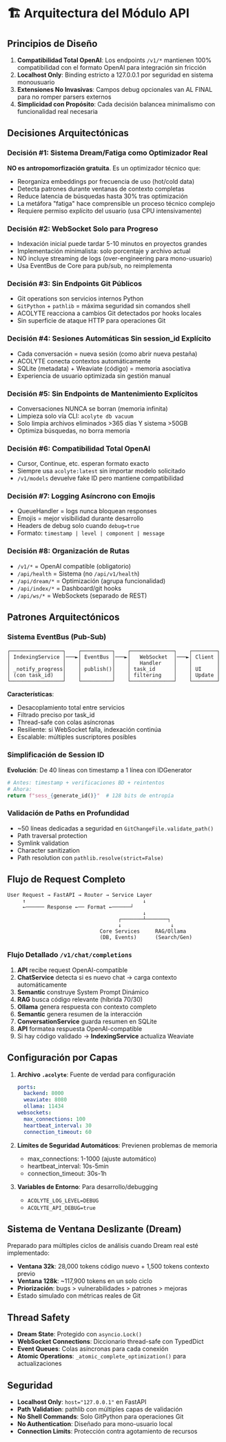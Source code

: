 # 🏗️ Arquitectura del Módulo API

## Principios de Diseño

1. **Compatibilidad Total OpenAI**: Los endpoints `/v1/*` mantienen 100% compatibilidad con el formato OpenAI para integración sin fricción
2. **Localhost Only**: Binding estricto a 127.0.0.1 por seguridad en sistema monousuario
3. **Extensiones No Invasivas**: Campos debug opcionales van AL FINAL para no romper parsers externos
4. **Simplicidad con Propósito**: Cada decisión balancea minimalismo con funcionalidad real necesaria

## Decisiones Arquitectónicas

### Decisión #1: Sistema Dream/Fatiga como Optimizador Real
**NO es antropomorfización gratuita**. Es un optimizador técnico que:
- Reorganiza embeddings por frecuencia de uso (hot/cold data)
- Detecta patrones durante ventanas de contexto completas
- Reduce latencia de búsquedas hasta 30% tras optimización
- La metáfora "fatiga" hace comprensible un proceso técnico complejo
- Requiere permiso explícito del usuario (usa CPU intensivamente)

### Decisión #2: WebSocket Solo para Progreso
- Indexación inicial puede tardar 5-10 minutos en proyectos grandes
- Implementación minimalista: solo porcentaje y archivo actual
- NO incluye streaming de logs (over-engineering para mono-usuario)
- Usa EventBus de Core para pub/sub, no reimplementa

### Decisión #3: Sin Endpoints Git Públicos
- Git operations son servicios internos Python
- `GitPython` + `pathlib` = máxima seguridad sin comandos shell
- ACOLYTE reacciona a cambios Git detectados por hooks locales
- Sin superficie de ataque HTTP para operaciones Git

### Decisión #4: Sesiones Automáticas Sin session_id Explícito
- Cada conversación = nueva sesión (como abrir nueva pestaña)
- ACOLYTE conecta contextos automáticamente
- SQLite (metadata) + Weaviate (código) = memoria asociativa
- Experiencia de usuario optimizada sin gestión manual

### Decisión #5: Sin Endpoints de Mantenimiento Explícitos
- Conversaciones NUNCA se borran (memoria infinita)
- Limpieza solo vía CLI: `acolyte db vacuum` 
- Solo limpia archivos eliminados >365 días Y sistema >50GB
- Optimiza búsquedas, no borra memoria

### Decisión #6: Compatibilidad Total OpenAI
- Cursor, Continue, etc. esperan formato exacto
- Siempre usa `acolyte:latest` sin importar modelo solicitado
- `/v1/models` devuelve fake ID pero mantiene compatibilidad

### Decisión #7: Logging Asíncrono con Emojis
- QueueHandler = logs nunca bloquean responses
- Emojis = mejor visibilidad durante desarrollo
- Headers de debug solo cuando `debug=true`
- Formato: `timestamp | level | component | message`

### Decisión #8: Organización de Rutas
- `/v1/*` = OpenAI compatible (obligatorio)
- `/api/health` = Sistema (no `/api/v1/health`)
- `/api/dream/*` = Optimización (agrupa funcionalidad)
- `/api/index/*` = Dashboard/git hooks
- `/api/ws/*` = WebSockets (separado de REST)

## Patrones Arquitectónicos

### Sistema EventBus (Pub-Sub)
```
┌─────────────────┐    ┌──────────┐    ┌──────────────┐    ┌────────┐
│ IndexingService │───►│ EventBus │───►│   WebSocket  │───►│ Client │
│                 │    │          │    │   Handler    │    │        │
│ _notify_progress│    │ publish()│    │ task_id      │    │ UI     │
│ (con task_id)   │    │          │    │ filtering    │    │ Update │
└─────────────────┘    └──────────┘    └──────────────┘    └────────┘
```

**Características**:
- Desacoplamiento total entre servicios
- Filtrado preciso por task_id
- Thread-safe con colas asíncronas
- Resiliente: si WebSocket falla, indexación continúa
- Escalable: múltiples suscriptores posibles

### Simplificación de Session ID
**Evolución**: De 40 líneas con timestamp a 1 línea con IDGenerator
```python
# Antes: timestamp + verificaciones BD + reintentos
# Ahora: 
return f"sess_{generate_id()}"  # 128 bits de entropía
```

### Validación de Paths en Profundidad
- ~50 líneas dedicadas a seguridad en `GitChangeFile.validate_path()`
- Path traversal protection
- Symlink validation
- Character sanitization
- Path resolution con `pathlib.resolve(strict=False)`

## Flujo de Request Completo

```
User Request → FastAPI → Router → Service Layer
     ↑                                      ↓
     ←────── Response ←── Format ←──────┘
                                            ↓
                                    ┌───────┴───────┐
                                    ↓                ↓
                              Core Services     RAG/Ollama
                              (DB, Events)      (Search/Gen)
```

### Flujo Detallado `/v1/chat/completions`

1. **API** recibe request OpenAI-compatible
2. **ChatService** detecta si es nuevo chat → carga contexto automáticamente
3. **Semantic** construye System Prompt Dinámico
4. **RAG** busca código relevante (híbrida 70/30)
5. **Ollama** genera respuesta con contexto completo
6. **Semantic** genera resumen de la interacción
7. **ConversationService** guarda resumen en SQLite
8. **API** formatea respuesta OpenAI-compatible
9. Si hay código validado → **IndexingService** actualiza Weaviate

## Configuración por Capas

1. **Archivo `.acolyte`**: Fuente de verdad para configuración
   ```yaml
   ports:
     backend: 8000
     weaviate: 8080
     ollama: 11434
   websockets:
     max_connections: 100
     heartbeat_interval: 30
     connection_timeout: 60
   ```

2. **Límites de Seguridad Automáticos**: Previenen problemas de memoria
   - max_connections: 1-1000 (ajuste automático)
   - heartbeat_interval: 10s-5min
   - connection_timeout: 30s-1h

3. **Variables de Entorno**: Para desarrollo/debugging
   - `ACOLYTE_LOG_LEVEL=DEBUG`
   - `ACOLYTE_API_DEBUG=true`

## Sistema de Ventana Deslizante (Dream)

Preparado para múltiples ciclos de análisis cuando Dream real esté implementado:
- **Ventana 32k**: 28,000 tokens código nuevo + 1,500 tokens contexto previo  
- **Ventana 128k**: ~117,900 tokens en un solo ciclo
- **Priorización**: bugs > vulnerabilidades > patrones > mejoras
- Estado simulado con métricas reales de Git

## Thread Safety

- **Dream State**: Protegido con `asyncio.Lock()` 
- **WebSocket Connections**: Diccionario thread-safe con TypedDict
- **Event Queues**: Colas asíncronas para cada conexión
- **Atomic Operations**: `_atomic_complete_optimization()` para actualizaciones

## Seguridad

- **Localhost Only**: `host="127.0.0.1"` en FastAPI
- **Path Validation**: pathlib con múltiples capas de validación
- **No Shell Commands**: Solo GitPython para operaciones Git
- **No Authentication**: Diseñado para mono-usuario local
- **Connection Limits**: Protección contra agotamiento de recursos
